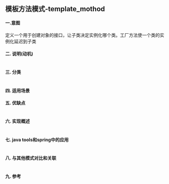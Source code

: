 ## 模板方法模式-template_mothod

 
#### 一.意图

定义一个用于创建对象的接口，让子类决定实例化哪个类。工厂方法使一个类的实例化延迟到子类

#### 二. 说明(动机)
```

```

#### 三. 分类

```

```
    
#### 四. 适用场景

#### 五. 优缺点
```

```

#### 六. 实现概述
```

```

#### 七. java tools和spring中的应用
```markdown

```

#### 八. 与其他模式对比和关联
```markdown

```

#### 九. 参考

